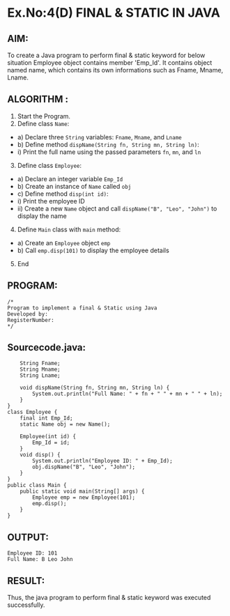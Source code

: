 # Ex.No:4(D) FINAL & STATIC IN JAVA

## AIM:
   To create a Java program to perform final & static keyword for below situation Employee object contains member 'Emp_Id'. It contains object named name, which contains its own informations such as Fname, Mname, Lname.
 
## ALGORITHM :
1.	Start the Program.
2.	Define class `Name`:
-	a) Declare three `String` variables: `Fname`, `Mname`, and `Lname`
-	b) Define method `dispName(String fn, String mn, String ln)`:
-	i) Print the full name using the passed parameters `fn`, `mn`, and `ln`
3.	Define class `Employee`:
-	a) Declare an integer variable `Emp_Id`
-	b) Create an instance of `Name` called `obj`
-	c) Define method `disp(int id)`:
-	i) Print the employee ID
-	ii) Create a new `Name` object and call `dispName("B", "Leo", "John")` to display the name
4.	Define `Main` class with `main` method:
-	a) Create an `Employee` object `emp`
-	b) Call `emp.disp(101)` to display the employee details
5.	End






## PROGRAM:
 ```
/*
Program to implement a final & Static using Java
Developed by: 
RegisterNumber:  
*/
```

## Sourcecode.java:
```
    String Fname;
    String Mname;
    String Lname;

    void dispName(String fn, String mn, String ln) {
        System.out.println("Full Name: " + fn + " " + mn + " " + ln);
    }
}
class Employee {
    final int Emp_Id; 
    static Name obj = new Name(); 

    Employee(int id) {
        Emp_Id = id; 
    }
    void disp() {
        System.out.println("Employee ID: " + Emp_Id);
        obj.dispName("B", "Leo", "John");
    }
}
public class Main {
    public static void main(String[] args) {
        Employee emp = new Employee(101);
        emp.disp();
    }
}
```








## OUTPUT:
```
Employee ID: 101
Full Name: B Leo John
```




## RESULT:
Thus, the java program to perform final & static keyword was executed successfully.

